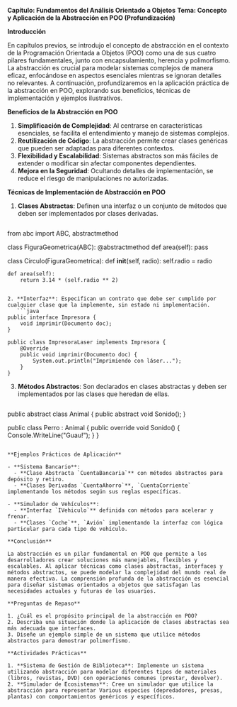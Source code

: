 **Capítulo: Fundamentos del Análisis Orientado a Objetos**
**Tema: Concepto y Aplicación de la Abstracción en POO (Profundización)**

**Introducción**

En capítulos previos, se introdujo el concepto de abstracción en el contexto de la Programación Orientada a Objetos (POO) como una de sus cuatro pilares fundamentales, junto con encapsulamiento, herencia y polimorfismo. La abstracción es crucial para modelar sistemas complejos de manera eficaz, enfocándose en aspectos esenciales mientras se ignoran detalles no relevantes. A continuación, profundizaremos en la aplicación práctica de la abstracción en POO, explorando sus beneficios, técnicas de implementación y ejemplos ilustrativos.

**Beneficios de la Abstracción en POO**

1. **Simplificación de Complejidad**: Al centrarse en características esenciales, se facilita el entendimiento y manejo de sistemas complejos.
2. **Reutilización de Código**: La abstracción permite crear clases genéricas que pueden ser adaptadas para diferentes contextos.
3. **Flexibilidad y Escalabilidad**: Sistemas abstractos son más fáciles de extender o modificar sin afectar componentes dependientes.
4. **Mejora en la Seguridad**: Ocultando detalles de implementación, se reduce el riesgo de manipulaciones no autorizadas.

**Técnicas de Implementación de Abstracción en POO**

1. **Clases Abstractas**: Definen una interfaz o un conjunto de métodos que deben ser implementados por clases derivadas.
   ```python
from abc import ABC, abstractmethod

class FiguraGeometrica(ABC):
    @abstractmethod
    def area(self):
        pass

class Circulo(FiguraGeometrica):
    def __init__(self, radio):
        self.radio = radio
    
    def area(self):
        return 3.14 * (self.radio ** 2)
```

2. **Interfaz**: Especifican un contrato que debe ser cumplido por cualquier clase que la implemente, sin estado ni implementación.
   ```java
public interface Impresora {
    void imprimir(Documento doc);
}

public class ImpresoraLaser implements Impresora {
    @Override
    public void imprimir(Documento doc) {
        System.out.println("Imprimiendo con láser...");
    }
}
```

3. **Métodos Abstractos**: Son declarados en clases abstractas y deben ser implementados por las clases que heredan de ellas.
   ```csharp
public abstract class Animal {
    public abstract void Sonido();
}

public class Perro : Animal {
    public override void Sonido() {
        Console.WriteLine("Guau!");
    }
}
```

**Ejemplos Prácticos de Aplicación**

- **Sistema Bancario**: 
  - **Clase Abstracta `CuentaBancaria`** con métodos abstractos para depósito y retiro.
  - **Clases Derivadas `CuentaAhorro`**, `CuentaCorriente` implementando los métodos según sus reglas específicas.

- **Simulador de Vehículos**:
  - **Interfaz `IVehiculo`** definida con métodos para acelerar y frenar.
  - **Clases `Coche`**, `Avión` implementando la interfaz con lógica particular para cada tipo de vehículo.

**Conclusión**

La abstracción es un pilar fundamental en POO que permite a los desarrolladores crear soluciones más manejables, flexibles y escalables. Al aplicar técnicas como clases abstractas, interfaces y métodos abstractos, se puede modelar la complejidad del mundo real de manera efectiva. La comprensión profunda de la abstracción es esencial para diseñar sistemas orientados a objetos que satisfagan las necesidades actuales y futuras de los usuarios.

**Preguntas de Repaso**

1. ¿Cuál es el propósito principal de la abstracción en POO?
2. Describa una situación donde la aplicación de clases abstractas sea más adecuada que interfaces.
3. Diseñe un ejemplo simple de un sistema que utilice métodos abstractos para demostrar polimorfismo.

**Actividades Prácticas**

1. **Sistema de Gestión de Biblioteca**: Implemente un sistema utilizando abstracción para modelar diferentes tipos de materiales (libros, revistas, DVD) con operaciones comunes (prestar, devolver).
2. **Simulador de Ecosistemas**: Cree un simulador que utilice la abstracción para representar Various especies (depredadores, presas, plantas) con comportamientos genéricos y específicos.
